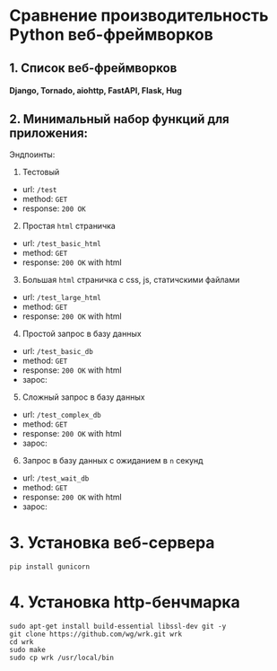# Сравнение производительность Python веб-фреймворков

## 1. Список веб-фреймворков

#### Django, Tornado, aiohttp, FastAPI, Flask, Hug

## 2. Минимальный набор функций для приложения:

Эндпоинты:

1. Тестовый
 - url: ```/test```
 - method: ```GET```
 - response: ```200 OK```
2. Простая ```html``` страничка
- url: ```/test_basic_html```
- method: ```GET```
- response: ```200 OK``` with html
3. Большая ```html``` страничка с css, js, статичскими файлами
- url: ```/test_large_html```
- method: ```GET```
- response: ```200 OK``` with html
4. Простой запрос в базу данных
- url: ```/test_basic_db```
- method: ```GET```
- response: ```200 OK``` with html
- зарос: 
5. Сложный запрос в базу данных
- url: ```/test_complex_db```
- method: ```GET```
- response: ```200 OK``` with html
- зарос: 
6. Запрос в базу данных с ожиданием в ```n``` секунд
- url: ```/test_wait_db```
- method: ```GET```
- response: ```200 OK``` with html
- зарос: 

# 3. Установка веб-сервера
```shell
pip install gunicorn
```
# 4. Установка http-бенчмарка 
```shell
sudo apt-get install build-essential libssl-dev git -y
git clone https://github.com/wg/wrk.git wrk
cd wrk
sudo make
sudo cp wrk /usr/local/bin
```
